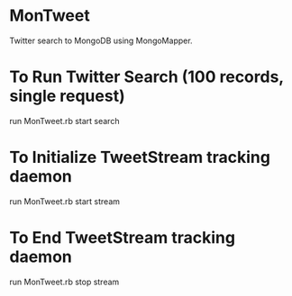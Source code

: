 MonTweet
========

Twitter search to MongoDB using MongoMapper. 

To Run Twitter Search (100 records, single request)
===================================================

run MonTweet.rb start search

To Initialize TweetStream tracking daemon
=========================================

run MonTweet.rb start stream

To End TweetStream tracking daemon
==================================

run MonTweet.rb stop stream



